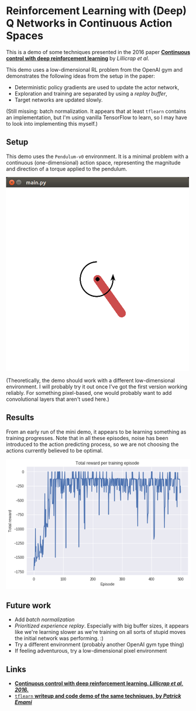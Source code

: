 # Reinforcement Learning with (Deep) Q Networks in Continuous Action Spaces

This is a demo of some techniques presented in the 2016 paper [**Continuous control with deep reinforcement learning**](https://arxiv.org/abs/1509.02971) by *Lillicrap et al*.

This demo uses a low-dimensional RL problem from the OpenAI gym and demonstrates the following ideas from the setup in the paper:

- Deterministic policy gradients are used to update the actor network,
- Exploration and training are separated by using a *replay buffer*,
- Target networks are updated slowly.

(Still missing: batch normalization.
It appears that at least `tflearn` contains an implementation, but I'm using vanilla TensorFlow to learn, so I may have to look into implementing this myself.)

## Setup

This demo uses the `Pendulum-v0` environment.
It is a minimal problem with a continuous (one-dimensional) action space, representing the magnitude and direction of a torque applied to the pendulum.

<img src="images/pendulum-screenshot.png" alt="Screenshot of the pendulum environment" />

(Theoretically, the demo should work with a different low-dimensional environment.
I will probably try it out once I've got the first version working reliably.
For something pixel-based, one would probably want to add convolutional layers that aren't used here.)

## Results

From an early run of the mini demo, it appears to be learning something as training progresses.
Note that in all these episodes, noise has been introduced to the action predicting process, so we are not choosing the actions currently believed to be optimal.

<img src="images/reward-per-training-episode.png" alt="Total reward per training episode" />

## Future work

- Add *batch normalization*
- *Prioritized experience replay*. Especially with big buffer sizes, it appears like we're learning slower as we're training on all sorts of stupid moves the initial network was performing. :)
- Try a different environment (probably another OpenAI gym type thing)
- If feeling adventurous, try a low-dimensional pixel environment

## Links

- [**Continuous control with deep reinforcement learning. *Lillicrap et al, 2016.***](https://arxiv.org/abs/1509.02971)
- [`tflearn` **writeup and code demo of the same techniques, by *Patrick Emami***](http://pemami4911.github.io/blog/2016/08/21/ddpg-rl.html)